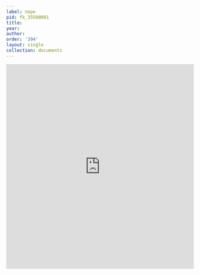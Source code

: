 ```yaml
---
label: nope
pid: fk_35500001
title:
year:
author:
order: '394'
layout: single
collection: documents
---
```

<iframe src="https://northwestern.app.box.com/embed/s/4ruop62wt00an94vufet3eroehc380rl?sortColumn=date&view=list" width="100%" height="550" frameborder="0" allowfullscreen webkitallowfullscreen msallowfullscreen></iframe>
